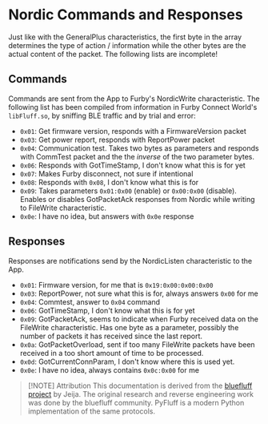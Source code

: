 # Nordic Commands and Responses

Just like with the GeneralPlus characteristics, the first byte in the array determines the type of action / information while the other bytes are the actual content of the packet. The following lists are incomplete!

## Commands
Commands are sent from the App to Furby's NordicWrite characteristic. The following list has been compiled from information in Furby Connect World's `libFluff.so`, by sniffing BLE traffic and by trial and error:
* `0x01`: Get firmware version, responds with a FirmwareVersion packet
* `0x03`: Get power report, responds with ReportPower packet
* `0x04`: Communication test. Takes two bytes as parameters and responds with CommTest packet and the the *inverse* of the two parameter bytes.
* `0x06`: Responds with GotTimeStamp, I don't know what this is for yet
* `0x07`: Makes Furby disconnect, not sure if intentional
* `0x08`: Responds with `0x08`, I don't know what this is for
* `0x09`: Takes parameters `0x01:0x00` (enable) or `0x00:0x00` (disable). Enables or disables GotPacketAck responses from Nordic while writing to FileWrite characteristic.
* `0x0e`: I have no idea, but answers with `0x0e` response

## Responses
Responses are notifications send by the NordicListen characteristic to the App.
* `0x01`: Firmware version, for me that is `0x19:0x00:0x00:0x00`
* `0x03`: ReportPower, not sure what this is for, always answers `0x00` for me
* `0x04`: Commtest, answer to `0x04` command
* `0x06`: GotTimeStamp, I don't know what this is for yet
* `0x09`: GotPacketAck, seems to indicate when Furby received data on the FileWrite characteristic. Has one byte as a parameter, possibly the number of packets it has received since the last report.
* `0x0a`: GotPacketOverload, sent if too many FileWrite packets have been received in a too short amount of time to be processed.
* `0x0d`: GotCurrentConnParam, I don't know where this is used yet.
* `0x0e`: I have no idea, always contains `0x0c:0x00` for me


> [!NOTE] Attribution
> This documentation is derived from the [bluefluff project](https://github.com/Jeija/bluefluff) by Jeija. The original research and reverse engineering work was done by the bluefluff community. PyFluff is a modern Python implementation of the same protocols.